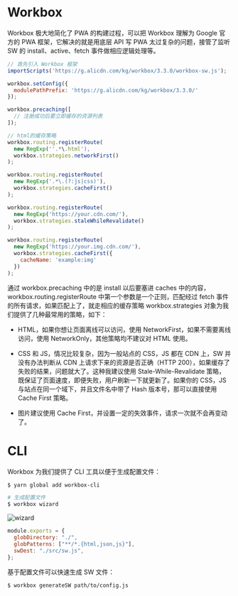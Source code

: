# Workbox

Workbox 极大地简化了 PWA 的构建过程，可以把 Workbox 理解为 Google 官方的 PWA 框架，它解决的就是用底层 API 写 PWA 太过复杂的问题，接管了监听 SW 的 install、active、fetch 事件做相应逻辑处理等。

```js
// 首先引入 Workbox 框架
importScripts('https://g.alicdn.com/kg/workbox/3.3.0/workbox-sw.js');

workbox.setConfig({
  modulePathPrefix: 'https://g.alicdn.com/kg/workbox/3.3.0/'
});

workbox.precaching([
  // 注册成功后要立即缓存的资源列表
]);

// html的缓存策略
workbox.routing.registerRoute(
  new RegExp(''.*\.html'),
  workbox.strategies.networkFirst()
);

workbox.routing.registerRoute(
  new RegExp('.*\.(?:js|css)'),
  workbox.strategies.cacheFirst()
);

workbox.routing.registerRoute(
  new RegExp('https://your.cdn.com/'),
  workbox.strategies.staleWhileRevalidate()
);

workbox.routing.registerRoute(
  new RegExp('https://your.img.cdn.com/'),
  workbox.strategies.cacheFirst({
    cacheName: 'example:img'
  })
);
```

通过 workbox.precaching 中的是 install 以后要塞进 caches 中的内容，workbox.routing.registerRoute 中第一个参数是一个正则，匹配经过 fetch 事件的所有请求，如果匹配上了，就走相应的缓存策略 workbox.strategies 对象为我们提供了几种最常用的策略，如下：

- HTML，如果你想让页面离线可以访问，使用 NetworkFirst，如果不需要离线访问，使用 NetworkOnly，其他策略均不建议对 HTML 使用。

- CSS 和 JS，情况比较复杂，因为一般站点的 CSS，JS 都在 CDN 上，SW 并没有办法判断从 CDN 上请求下来的资源是否正确（HTTP 200），如果缓存了失败的结果，问题就大了。这种我建议使用 Stale-While-Revalidate 策略，既保证了页面速度，即便失败，用户刷新一下就更新了。如果你的 CSS，JS 与站点在同一个域下，并且文件名中带了 Hash 版本号，那可以直接使用 Cache First 策略。

- 图片建议使用 Cache First，并设置一定的失效事件，请求一次就不会再变动了。

# CLI

Workbox 为我们提供了 CLI 工具以便于生成配置文件：

```sh
$ yarn global add workbox-cli

# 生成配置文件
$ workbox wizard
```

![wizard](https://s2.ax1x.com/2020/01/24/1Zcskq.md.png)

```js
module.exports = {
  globDirectory: "./",
  globPatterns: ["**/*.{html,json,js}"],
  swDest: "./src/sw.js",
};
```

基于配置文件可以快速生成 SW 文件：

```sh
$ workbox generateSW path/to/config.js
```
